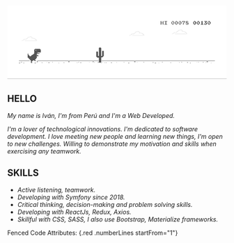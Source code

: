 ![image info](./images/dino.gif)
## HELLO 

*My name is Iván, I'm from Perú and I'm a Web Developed.*

*I'm a lover of technological innovations. I'm dedicated to software development.*
*I love meeting new people and learning new things, I'm open to new challenges. Willing to demonstrate my motivation and skills when exercising any teamwork.*

## SKILLS 

- *Active listening, teamwork.*
- *Developing with Symfony since 2018.*
- *Critical thinking, decision-making and problem solving skills.*
- *Developing with ReactJs, Redux, Axios.*
- *Skillful with CSS, SASS, I also use Bootstrap, Materialize frameworks.*

Fenced Code Attributes:
{.red .numberLines startFrom="1"}


